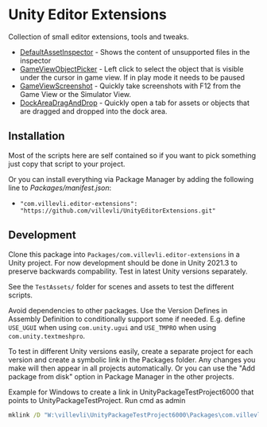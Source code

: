 # Unity Editor Extensions

Collection of small editor extensions, tools and tweaks.

- [DefaultAssetInspector](Editor/DefaultAssetInspector.cs) - Shows the content of unsupported files in the inspector
- [GameViewObjectPicker](Editor/GameViewObjectPicker.cs) - Left click to select the object that is visible under the cursor in game view. If in play mode it needs to be paused
- [GameViewScreenshot](Editor/GameViewScreenshot.cs) - Quickly take screenshots with F12 from the Game View or the Simulator View.
- [DockAreaDragAndDrop](Editor/DockAreaDragAndDrop.cs) - Quickly open a tab for assets or objects that are dragged and dropped into the dock area.


## Installation

Most of the scripts here are self contained so if you want to pick something just copy that script to your project.

Or you can install everything via Package Manager by adding the following line to *Packages/manifest.json*:
- `"com.villevli.editor-extensions": "https://github.com/villevli/UnityEditorExtensions.git"`


## Development

Clone this package into `Packages/com.villevli.editor-extensions` in a Unity project.
For now development should be done in Unity 2021.3 to preserve backwards compability. Test in latest Unity versions separately.

See the `TestAssets/` folder for scenes and assets to test the different scripts.

Avoid dependencies to other packages. Use the Version Defines in Assembly Definition to conditionally support some if needed. E.g. define `USE_UGUI` when using `com.unity.ugui` and `USE_TMPRO` when using `com.unity.textmeshpro`.

To test in different Unity versions easily, create a separate project for each version and create a symbolic link in the Packages folder. Any changes you make will then appear in all projects automatically. Or you can use the "Add package from disk" option in Package Manager in the other projects.

Example for Windows to create a link in UnityPackageTestProject6000 that points to UnityPackageTestProject. Run cmd as admin
```bat
mklink /D "W:\villevli\UnityPackageTestProject6000\Packages\com.villevli.editor-extensions" "W:\villevli\UnityPackageTestProject\Packages\com.villevli.editor-extensions"
```
